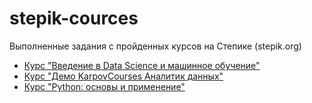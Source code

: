 # stepik-cources
Выполненные задания с пройденных курсов на Степике (stepik.org)


 * [Курс "Введение в Data Science и машинное обучение"](https://stepik.org/course/4852/syllabus)
 * [Курс "Демо KarpovCourses Аналитик данных"](https://stepik.org/course/74457/syllabus)
 * [Курс "Python: основы и применение"](https://stepik.org/course/512/syllabus)